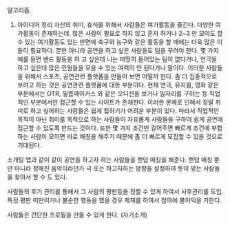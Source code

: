 알고리즘.








1.	아이디어 정리
자신의 취미, 휴식을 위해서 사람들은 여가활동을 즐긴다. 
다양한 여가활동이 존재하는데. 많은 사람이 필요로 하지 않고 혼자 하거나 2~3 만 모여도 할 수 있는 여가활동도 있는 반면에 축구와 농구와 같은 활동을 할 때에는 더욱 많은 이들이 필요하다. 
뿐만 아니라 공연을 하고 싶은 사람들도 팀을 꾸려야 한다. 몇 가지 예를 들면 밴드 활동을 하 고 싶은데 나는 마땅히 들어있는 팀이 없다거나, 연극을 하고 싶은데 많은 인원들을 모을 수 있는 여력이 안 된다거나 말이다.
 이러한 사람들을 위해서 스포츠, 공연관련 플랫폼을 만들어 보면 어떨까 한다. 
좀 더 집중적으로 보려고 하는 것은 공연관련 플랫폼에 대한 부분이다. 현재 연극, 뮤지컬, 영화 같은 부분에서는 OTR, 필름메이커스 와 같은 오디션을 보거나 일자리를 구하는 등 직업적인 부분에서만 접근할 수 있는 사이트가 존재한다. 이러한 문제로 인해서 정말 취미로 하고 싶어하는 사람들은 쉽게 접하기가 어려운 부분이 있다. 따라서 직업적인 목적이 아닌 취미를 목적으로 하는 사람들이 자유롭게 사람들을 구하여 쉽게 공연에 접근할 수 있도록 만드는 것이다. 또한 몇 가지 조건만 걸어주면 빠르게 조건에 부합하는 사람이 모이면 바로 매칭을 해주기 때문에 좀 더 빠르게 모집할 수 있을 것으로 기대된다.


소개팅 앱과 같이 같이 공연을 하고자 하는 사람들을 랜덤 매칭을 해준다.
랜덤 매칭 뿐만 아니라 정해진 음악이라던가 극 또는 하고자하는 방향을 설정하여 
뜻이 맞는 사람들을 찾아서 할 수 도 있다.

사람들의 후기 관리를 통해서 그 사람의 평판등을 정할 수 있게 하여서 사후관리를 도입.
특정 평판 미만이거나 불순한 행동을 했을 경우 제재를 하여서 참여에 불이익을 가한다.

사람들은 간단한 프로필을 만들 수 있게 한다. (자기소개)
